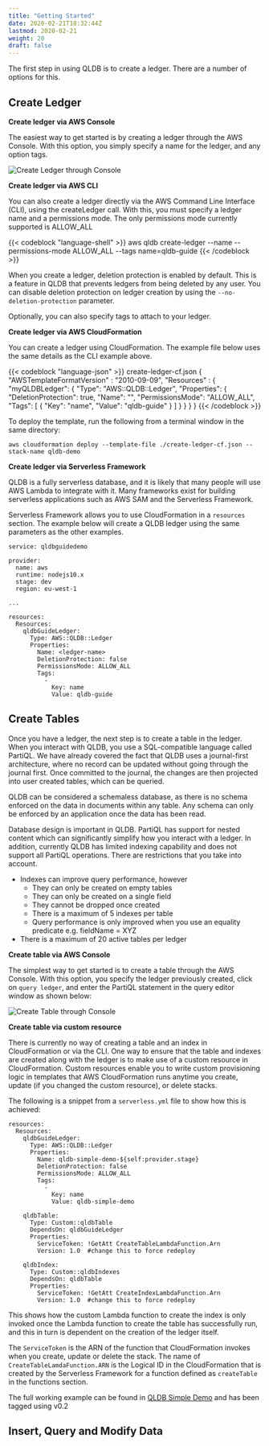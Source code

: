 ```yaml
---
title: "Getting Started"
date: 2020-02-21T18:32:44Z
lastmod: 2020-02-21
weight: 20
draft: false
---
```


The first step in using QLDB is to create a ledger. There are a number of options for this.

## Create Ledger

**Create ledger via AWS Console**

The easiest way to get started is by creating a ledger through the AWS Console. With this option, you simply specify a name for the ledger, and any option tags.

![Create Ledger through Console](/images/qldb-create-ledger-console.png)


**Create ledger via AWS CLI**

You can also create a ledger directly via the AWS Command Line Interface (CLI), using the createLedger call. With this, you must specify a ledger name and a permissions mode. The only permissions mode currently supported is ALLOW_ALL

{{< codeblock "language-shell" >}}
aws qldb create-ledger --name <ledger-name> --permissions-mode ALLOW_ALL --tags name=qldb-guide
{{< /codeblock  >}}

When you create a ledger, deletion protection is enabled by default. This is a feature in QLDB that prevents ledgers from being deleted by any user. You can disable deletion protection on ledger creation by using the `--no-deletion-protection` parameter.

Optionally, you can also specify tags to attach to your ledger.


**Create ledger via AWS CloudFormation**

You can create a ledger using CloudFormation. The example file below uses the same details as the CLI example above.

{{< codeblock "language-json" >}}
create-ledger-cf.json
{
  "AWSTemplateFormatVersion" : "2010-09-09",
  "Resources" : {
    "myQLDBLedger": {
      "Type": "AWS::QLDB::Ledger",
      "Properties": {
        "DeletionProtection": true,
        "Name": "<ledger-name>",
        "PermissionsMode": "ALLOW_ALL",
        "Tags": [
          {
            "Key": "name",
            "Value": "qldb-guide"
          }
        ]
      }
    }
  }
}
{{< /codeblock >}}

To deploy the template, run the following from a terminal window in the same directory:

```
aws cloudformation deploy --template-file ./create-ledger-cf.json --stack-name qldb-demo 
```

**Create ledger via Serverless Framework**

QLDB is a fully serverless database, and it is likely that many people will use AWS Lambda to integrate with it. Many frameworks exist for building serverless applications such as AWS SAM and the Serverless Framework.

Serverless Framework allows you to use CloudFormation in a `resources` section. The example below will create a QLDB ledger using the same parameters as the other examples.

```
service: qldbguidedemo

provider:
  name: aws
  runtime: nodejs10.x
  stage: dev
  region: eu-west-1

...

resources:
  Resources:
    qldbGuideLedger:
      Type: AWS::QLDB::Ledger
      Properties:
        Name: <ledger-name>
        DeletionProtection: false
        PermissionsMode: ALLOW_ALL
        Tags:
          - 
            Key: name
            Value: qldb-guide
```


## Create Tables

Once you have a ledger, the next step is to create a table in the ledger. When you interact with QLDB, you use a SQL-compatible language called PartiQL. We have already covered the fact that QLDB uses a journal-first architecture, where no record can be updated without going through the journal first. Once committed to the journal, the changes are then projected into user created tables, which can be queried.

QLDB can be considered a schemaless database, as there is no schema enforced on the data in documents within any table. Any schema can only be enforced by an application once the data has been read.

Database design is important in QLDB. PartiQL has support for nested content which can significantly simplify how you interact with a ledger. In addition, currently QLDB has limited indexing capability and does not support all PartiQL operations. There are restrictions that you take into account.

* Indexes can improve query performance, however
  * They can only be created on empty tables
  * They can only be created on a single field
  * They cannot be dropped once created
  * There is a maximum of 5 indexes per table
  * Query performance is only improved when you use an equality predicate e.g. fieldName = XYZ
* There is a maximum of 20 active tables per ledger


**Create table via AWS Console**

The simplest way to get started is to create a table through the AWS Console. With this option, you specify the ledger previously created, click on `query ledger`, and enter the PartiQL statement in the query editor window as shown below:

![Create Table through Console](/images/qldb-create-table-console.png)


**Create table via custom resource**

There is currently no way of creating a table and an index in CloudFormation or via the CLI. One way to ensure that the table and indexes are created along with the ledger is to make use of a custom resource in CloudFormation. Custom resources enable you to write custom provisioning logic in templates that AWS CloudFormation runs anytime you create, update (if you changed the custom resource), or delete stacks.

The following is a snippet from a `serverless.yml` file to show how this is achieved:

```
resources:
  Resources:
    qldbGuideLedger:
      Type: AWS::QLDB::Ledger
      Properties:
        Name: qldb-simple-demo-${self:provider.stage}
        DeletionProtection: false
        PermissionsMode: ALLOW_ALL
        Tags:
          - 
            Key: name
            Value: qldb-simple-demo

    qldbTable:
      Type: Custom::qldbTable
      DependsOn: qldbGuideLedger
      Properties:
        ServiceToken: !GetAtt CreateTableLambdaFunction.Arn
        Version: 1.0  #change this to force redeploy

    qldbIndex:
      Type: Custom::qldbIndexes
      DependsOn: qldbTable
      Properties:
        ServiceToken: !GetAtt CreateIndexLambdaFunction.Arn
        Version: 1.0  #change this to force redeploy
```

This shows how the custom Lambda function to create the index is only invoked once the Lambda function to create the table has successfully run, and this in turn is dependent on the creation of the ledger itself.

The `ServiceToken` is the ARN of the function that CloudFormation invokes when you create, update or delete the stack. The name of `CreateTableLamdaFunction.ARN` is the Logical ID in the CloudFormation that is created by the Serverless Framework for a function defined as `createTable` in the functions section.

The full working example can be found in [QLDB Simple Demo](https://github.com/mlewis7127/qldb-simple-demo) and has been tagged using v0.2


## Insert, Query and Modify Data


